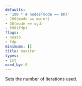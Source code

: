 ```yaml
---
defaults:
- '100 * # nodes(mode == KK)'
- 200(mode == major)
- 30(mode == sgd)
- 600(fdp)
flags:
- neato
- fdp
minimums: []
title: maxiter
types:
- int
used_by: G
---
```

Sets the number of iterations used.
